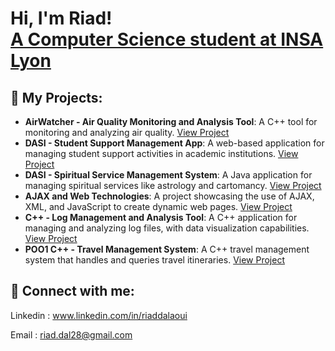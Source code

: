 <h1>Hi, I'm Riad! <br/><a href="https://github.com/rdal28"> A Computer Science student at INSA Lyon</a> <a href="https://www.linkedin.com/in/riad-dalaoui/"></a></h1>

<h2>📂 My Projects:</h2>

- **AirWatcher - Air Quality Monitoring and Analysis Tool**: A C++ tool for monitoring and analyzing air quality. [View Project](https://github.com/riaddalaoui/AirWatcher-Software-Engineering-SchoolProject)
- **DASI - Student Support Management App**: A web-based application for managing student support activities in academic institutions. [View Project](https://github.com/riaddalaoui/StudentSupportManagementApp)
- **DASI - Spiritual Service Management System**: A Java application for managing spiritual services like astrology and cartomancy. [View Project](https://github.com/riaddalaoui/Spiritual-Service-Management-System)
- **AJAX and Web Technologies**: A project showcasing the use of AJAX, XML, and JavaScript to create dynamic web pages. [View Project](https://github.com/riaddalaoui/AJAX-and-Web-Technologies)
- **C++ - Log Management and Analysis Tool**: A C++ application for managing and analyzing log files, with data visualization capabilities. [View Project](https://github.com/riaddalaoui/Log-Management-and-Analysis-Tool)
- **POO1 C++ - Travel Management System**: A C++ travel management system that handles and queries travel itineraries. [View Project](https://github.com/riaddalaoui/Travel-Management-System)

<h2> 🤳 Connect with me:</h2>

Linkedin :  www.linkedin.com/in/riaddalaoui <br>

Email : riad.dal28@gmail.com



<!--
**rdal28/rdal28** is a ✨ _special_ ✨ repository because its `README.md` (this file) appears on your GitHub profile.

Here are some ideas to get you started:

- 🔭 I’m currently working on ...
- 🌱 I’m currently learning ...
- 👯 I’m looking to collaborate on ...
- 🤔 I’m looking for help with ...
- 💬 Ask me about ...
- 📫 How to reach me: ...
- 😄 Pronouns: ...
- ⚡ Fun fact: ...
-->
